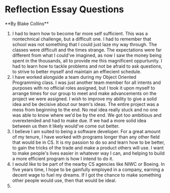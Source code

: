 <h1> Reflection Essay Questions </h1>
**By Blake Collins**

1.  I had to learn how to become far more self sufficient. This was a nontechnical challenge, but a difficult one. I had to remember that school was not something that I could just laze my way through. The classes were difficult and the times strange. The expectations were far different from what I could've imagined, as now I saw the money being spent in the thousands, all to provide me this magnificent oppurtunity. I had to learn how to tackle problems and not be afraid to ask questions, to strive to better myself and maintain an effiecient schedule.
2.  I have worked alongside a team during my Object Oriented Programming class. I was just another team member for all intents and purposes with no official roles assigned, but I took it upon myself to arrange times for our group to meet and make advancements on the project we were assigned. I wish to improve my ability to give a solid idea and be decisive about our team's ideas. The entire project was a mess from beginning to the end. No real idea really stuck and no one was able to know where we'd be by the end. We got too ambitious and overextended and had to make due. If we had a more solid idea between us then it likely would've come out better.
3.  I believe I am suited to being a software developer. For a great amount of my tenure, I have worked with programs longer than any other field that would be in CS. It is my passion to do so and learn how to be better, to gain the tricks of the trade and make a product others will use. I want to make people's lives easier in whatever way I can, and helping to build a more efficient program is how I intend to do it.
4.  I would like to be part of the nearby CS agencies like NIWC or Boeing. In five years time, I hope to be gainfully employed in a company, earning a decent wage to fuel my dreams. If I got the chance to make something other people would use, then that would be ideal.
5.   
